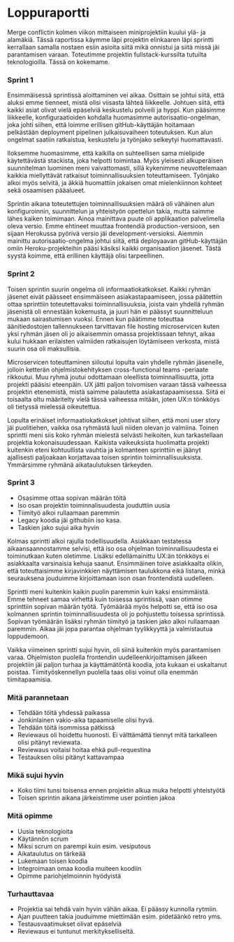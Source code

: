 Loppuraportti
===

Merge conflictin kolmen viikon mittaiseen miniprojektiin kuului ylä- ja alamäkiä. Tässä raportissa käymme läpi projektin elinkaaren läpi sprintti kerrallaan samalla nostaen esiin asioita siitä mikä onnistui ja siitä missä jäi parantamisen varaan. Toteutimme projektin fullstack-kurssilta tutuilta teknologioilla. Tässä on kokemame.

### Sprint 1

Ensimmäisessä sprintissä aloittaminen vei aikaa. Osittain se johtui siitä, että aluksi emme tienneet, mistä olisi viisasta lähteä liikkeelle. Johtuen siitä, että kaikki asiat olivat vielä epäselviä keskustelu polveili ja hyppi. Kun pääsimme liikkeelle, konfiguraatioiden kohdalla huomasimme autorisaatio-ongelman, joka johti siihen, että loimme erillisen gitHub-käyttäjän hoitamaan pelkästään deployment pipelinen julkaisuvaiheen toteutuksen. Kun alun ongelmat saatiin ratkaistua, keskustelu ja työnjako selkeytyi huomattavasti. 

Iloksemme huomasimme, että kaikilla on suhteellisen sama mielipide käytettävästä stackista, joka helpotti toimintaa. Myös yleisesti alkuperäisen suunnitelman luominen meni vaivattomasti, sillä kykenimme neuvottelemaan kaikkia miellyttävät ratkaisut toiminnallisuuksien toteuttamiseen. Työnjako alkoi myös selvitä, ja äkkiä huomattiin jokaisen omat mielenkiinnon kohteet sekä osaamisen pääalueet.

Sprintin aikana toteutettujen toiminnallisuuksien määrä oli vähäinen alun konfiguroinnin, suunnittelun ja yhteistyön opettelun takia, mutta saimme lähes kaiken toimimaan. Ainoa mainittava puute oli applikaation palvelimella oleva versio. Emme ehtineet muuttaa frontendiä production-versioon, sen sijaan Herokussa pyörivä versio jäi development-versioksi. Aiemmin mainittu autorisaatio-ongelma johtui siitä, että deployaavan gitHub-käyttäjän omiin Heroku-projekteihin pääsi käsiksi kaikki organisaation jäsenet. Tästä syystä koimme, että erillinen käyttäjä olisi tarpeellinen.

### Sprint 2

Toisen sprintin suurin ongelma oli informaatiokatkokset. Kaikki ryhmän jäsenet eivät päässeet ensimmäiseen asiakastapaamiseen, jossa päätettiin ottaa sprinttiin toteutettavaksi toiminnallisuuksia, joista vain yhdellä ryhmän jäsenistä oli ennestään kokemusta, ja juuri hän ei päässyt suunnitteluun mukaan sairastumisen vuoksi. Ennen kun päätimme toteuttaa äänitiedostojen tallennukseen tarvittavan file hosting microservicen kuten yksi ryhmän jäsen oli jo aikaisemmin omassa projektissaan tehnyt, aikaa kului hukkaan erilaisten valmiiden ratkaisujen löytämiseen verkosta, mistä suurin osa oli maksullisia.

Microservicen toteuttaminen siiloutui lopulta vain yhdelle ryhmän jäsenelle, jolloin ketterän ohjelmistokehityksen cross-functional teams -periaate rikkoutui. Muu ryhmä joutui odottamaan oleellista toiminnallisuutta, jotta projekti pääsisi eteenpäin. UX jätti paljon toivomisen varaan tässä vaiheessa projektin etenemistä, mistä saimme palautetta asiakastapaamisessa. Siitä ei toisaalta oltu määritelty vielä tässä vaiheessa mitään, joten UX:n tönkköys oli tietyssä mielessä oikeutettua.

Lopulta erinäiset informaatiokatkokset johtivat siihen, että moni user story jäi puolitiehen, vaikka osa ryhmästä luuli niiden olevan jo valmiina. Toinen sprintti meni siis koko ryhmän mielestä selvästi heikoiten, kun tarkastellaan projektia kokonaisuudessaan. Kaikista vaikeuksista huolimatta projekti kuitenkin eteni kohtuullista vauhtia ja kolmanteen sprinttiin ei jäänyt ajallisesti paljoakaan korjattavaa toisen sprintin toiminnallisuuksista. Ymmärsimme ryhmänä aikataulutuksen tärkeyden.

### Sprint 3
- Osasimme ottaa sopivan määrän töitä
- Iso osan projektin toiminnalisuudesta jouduttiin uusia
- Tiimityö alkoi rullaamaan paremmin
- Legacy koodia jäi githubiin iso kasa. 
- Taskien jako sujui aika hyvin  

Kolmas sprintti alkoi rajulla todellisuudella. Asiakkaan testatessa aikaansaannostamme selvisi, että iso osa ohjelman toiminnallisuudesta ei toiminutkaan kuten oletimme. Lisäksi edellämainittu UX:än tönkköys ei asiakkaalta varsinaisia kehuja saanut. Ensimmäinen toive asiakkaalta olikin, että toteuttaisimme kirjavinkkien näyttämisen taulukkona eikä listana, minkä seurauksena jouduimme kirjoittamaan ison osan frontendistä uudelleen. 

Sprintti meni kuitenkin kaikin puolin paremmin kuin kaksi ensimmäistä. Emme tehneet samaa virhettä kuin toisessa sprintissä, vaan otimme sprinttiin sopivan määrän työtä. Työmäärää myös helpotti se, että iso osa kolmannen sprintin toiminnallisuudesta oli jo pohjustettu toisessa sprintissä. Sopivan työmäärän lisäksi ryhmän tiimityö ja taskien jako alkoi rullaamaan paremmin. Aikaa jäi jopa parantaa ohjelman tyylikkyyttä ja valmistautua loppudemoon. 

Vaikka viimeinen sprintti sujui hyvin, oli siinä kuitenkin myös parantamisen varaa. Ohjelmiston puolella frontendin uudelleenkirjoittamisen jälkeen projektiin jäi paljon turhaa ja käyttämätöntä koodia, jota kukaan ei uskaltanut poistaa. Tiimityöskennellyn puolella taas olisi voinut olla enemmän tiimitapaamisia.  

### Mitä parannetaan
- Tehdään töitä yhdessä paikassa
- Jonkinlainen vakio-aika tapaamiselle olisi hyvä.
- Tehdään töitä isommissa pätkissä
- Reviewaus oli hoidettu huonosti. Ei välttämättä tiennyt mitä tarkalleen olisi pitänyt reviewata.
- Reviewaus voitaisi hoitaa ehkä pull-requestina
- Testauksen olisi pitänyt kattavampaa

### Mikä sujui hyvin
- Koko tiimi tunsi toisensa ennen projektin alkua muka helpotti yhteistyötä
- Toisen sprintin aikana järkeistimme user pointien jakoa

### Mitä opimme
- Uusia teknologioita
- Käytännön scrum
- Miksi scrum on parempi kuin esim. vesiputous
- Aikataulutus on tärkeää
- Lukemaan toisen koodia
- Integroimaan omaa koodia muiteen koodiin
- Opimme pariohjelmoinnin hyödyistä

### Turhauttavaa
- Projektia sai tehdä vain hyvin vähän aikaa. Ei  päässy kunnolla rytmiin.
- Ajan puutteen takia jouduimme miettimään esim. pidetäänkö retro yms.
- Testausvaatimukset olivat epäselviä
- Reviewaus ei tuntunut merkitykselliseltä.

